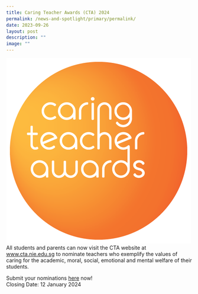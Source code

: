 ```yaml
---
title: Caring Teacher Awards (CTA) 2024
permalink: /news-and-spotlight/primary/permalink/
date: 2023-09-26
layout: post
description: ""
image: ""
---
```

![](/images/Spotlight/cta%20logo.png)
<br>All students and parents can now visit the CTA website at www.cta.nie.edu.sg to nominate teachers who exemplify the values of caring for the academic, moral, social, emotional and mental welfare of their students.


Submit your nominations [here](https://www.cta.nie.edu.sg/)  now!<br>
Closing Date: 12 January 2024